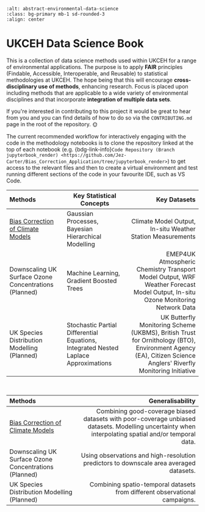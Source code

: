 ```{image} EDS_Abstract.jpg 
:alt: abstract-environmental-data-science
:class: bg-primary mb-1 sd-rounded-3
:align: center
```

# UKCEH Data Science Book

This is a collection of data science methods used within UKCEH for a range of environmental applications. The purpose is to apply **FAIR** principles (Findable, Accessible, Interoperable, and Reusable) to statistical methodologies at UKCEH. The hope being that this will encourage **cross-disciplinary use of methods**, enhancing research. Focus is placed upon including methods that are applicable to a wide variety of environmental disciplines and that incorporate **integration of multiple data sets**. 

If you're interested in contributing to this project it would be great to hear from you and you can find details of how to do so via the `CONTRIBUTING.md` page in the root of the repository. 🌞

The current recommended workflow for interactively engaging with the code in the methodology notebooks is to clone the repository linked at the top of each notebook (e.g. {bdg-link-info}`Code Repository (Branch jupyterbook_render) <https://github.com/Jez-Carter/Bias_Correction_Application/tree/jupyterbook_render>`) to get access to the relevant files and then to create a virtual environment and test running different sections of the code in your favourite IDE, such as VS Code.  


| Methods | Key Statistical Concepts | Key Datasets |
| :--- | --- | ---: |
| [Bias Correction of Climate Models](<../notebooks/methods/Bias_Correction_Application/walkthrough_tutorial/Walkthrough Tutorial>) | Gaussian Processes, Bayesian Hierarchical Modelling | Climate Model Output, In-situ Weather Station Measurements 
| Downscaling UK Surface Ozone Concentrations (Planned) | Machine Learning, Gradient Boosted Trees | EMEP4UK Atmospheric Chemistry Transport Model Output, WRF Weather Forecast Model Output, In-situ Ozone Monitoring Network Data
| UK Species Distribution Modelling (Planned) | Stochastic Partial Differential Equations, Integrated Nested Laplace Approximations | UK Butterfly Monitoring Scheme (UKBMS), British Trust for Ornithology (BTO), Environment Agency (EA), Citizen Science Anglers' Riverfly Monitoring Initiative

<br>

| Methods | Generalisability |
| :--- | ---: |
| [Bias Correction of Climate Models](<../notebooks/methods/Bias_Correction_Application/walkthrough_tutorial/Walkthrough Tutorial>) | Combining good-coverage biased datasets with poor-coverage unbiased datasets. Modelling uncertainty when interpolating spatial and/or temporal data. 
| Downscaling UK Surface Ozone Concentrations (Planned) | Using observations and high-resolution predictors to downscale area averaged datasets.
| UK Species Distribution Modelling (Planned) | Combining spatio-temporal datasets  from different observational campaigns.
